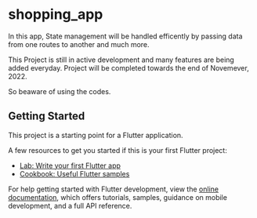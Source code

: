 # shopping_app

In this app, State management will be handled efficently by passing data from one routes to another and much more.

This Project is still in active development and many features are being added everyday. Project will be completed towards the end of Novemever, 2022.

So beaware of using the codes.

## Getting Started

This project is a starting point for a Flutter application.

A few resources to get you started if this is your first Flutter project:

- [Lab: Write your first Flutter app](https://docs.flutter.dev/get-started/codelab)
- [Cookbook: Useful Flutter samples](https://docs.flutter.dev/cookbook)

For help getting started with Flutter development, view the
[online documentation](https://docs.flutter.dev/), which offers tutorials,
samples, guidance on mobile development, and a full API reference.
